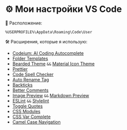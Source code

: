 # ⚙️ Мои настройки VS Code

📂 Расположение:

```
%USERPROFILE%\AppData\Roaming\Code\User
```

🛠 Расширения, которые я использую:

- [Codeium: AI Coding Autocomplete](https://marketplace.visualstudio.com/items?itemName=Codeium.codeium)
- [Folder Templates](https://marketplace.visualstudio.com/items?itemName=Huuums.vscode-fast-folder-structure)
- [Bearded Theme](https://marketplace.visualstudio.com/items?itemName=BeardedBear.beardedtheme) `&&` [Material Icon Theme](https://marketplace.visualstudio.com/items?itemName=PKief.material-icon-theme)
- [Prettier](https://marketplace.visualstudio.com/items?itemName=esbenp.prettier-vscode)
- [Code Spell Checker](https://marketplace.visualstudio.com/items?itemName=streetsidesoftware.code-spell-checker)
- [Auto Rename Tag](https://marketplace.visualstudio.com/items?itemName=formulahendry.auto-rename-tag)
- [Backticks](https://marketplace.visualstudio.com/items?itemName=fractalbrew.backticks)
- [Better Comments](https://marketplace.visualstudio.com/items?itemName=aaron-bond.better-comments)
- [Image Preview](https://marketplace.visualstudio.com/items?itemName=kisstkondoros.vscode-gutter-preview) `&&` [Markdown Preview](https://marketplace.visualstudio.com/items?itemName=shd101wyy.markdown-preview-enhanced)
- [ESLint](https://marketplace.visualstudio.com/items?itemName=dbaeumer.vscode-eslint) `&&` [Stylelint](https://marketplace.visualstudio.com/items?itemName=stylelint.vscode-stylelint)
- [Toggle Quotes](https://marketplace.visualstudio.com/items?itemName=BriteSnow.vscode-toggle-quotes)
- [CSS Modules](https://marketplace.visualstudio.com/items?itemName=clinyong.vscode-css-modules)
- [CSS Var Complete](https://marketplace.visualstudio.com/items?itemName=phoenisx.cssvar)
- [Camel Case Navigation](https://marketplace.visualstudio.com/items?itemName=maptz.camelcasenavigation)
